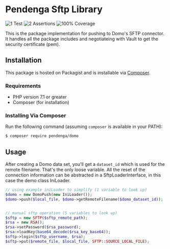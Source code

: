 # Pendenga Sftp Library

![1 Test](https://img.shields.io/badge/tests-1-blue.svg)
![2 Assertions](https://img.shields.io/badge/assertions-2-blue.svg)
![100% Coverage](https://img.shields.io/badge/coverage-100%25-green.svg)

This is the package implementation for pushing to Domo's SFTP connector. 
It handles all the package includes and negotiateing with Vault to get the security certificate (pem).    

## Installation

This package is hosted on Packagist and is installable via [Composer][link-composer].

### Requirements

- PHP version 7.1 or greater
- Composer (for installation)

### Installing Via Composer

Run the following command (assuming `composer` is available in your PATH):

```bash
$ composer require pendenga/domo
```

## Usage

After creating a Domo data set, you'll get a `dataset_id` which is used for the remote filename. That's the only 
loose variable. All the reset of the connection information can be abstracted in a SftpLoaderInterface, in this case
the demo class IniLoader.
 
```php
// using example iniLoader to simplify (1 variable to look up)
$domo = new DomoPush(new IniLoader());
$domo->push($local_file, $domo->getRemoteFilename($domo_dataset_id));


// manual sftp operation (5 variables to look up)
$sftp = new SFTP($sftp_remote_path);
$rsa = new RSA();
$rsa->setPassword($rsa_password);
$rsa->loadKey(base64_decode($rsa_key_base64));
$sftp->login($sftp_username, $rsa);
$sftp->put($remote_file, $local_file, SFTP::SOURCE_LOCAL_FILE);
``` 
  
[link-composer]: https://getcomposer.org/
